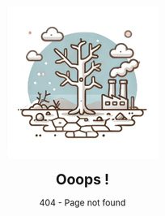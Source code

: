 <style>
  .error-page {
    text-align: center;
    padding: 50px;
  }
  .error-page img {
    width: 300px;
    height: auto;
  }
  .error-page h1 {
    font-size: 2em;
    margin-top: 20px;
  }
  .error-page p {
    font-size: 1.2em;
    margin: 10px 0;
  }
  .error-page a {
    display: inline-block;
    margin-top: 20px;
    padding: 10px 20px;
    background-color: #000;
    color: #fff;
    text-decoration: none;
    border-radius: 5px;
  }
</style>

<div class="error-page">
  <img src="docs/images/404.png" alt="404 Image">
  <h1>Ooops !</h1>
  <p>404 - Page not found <span id="path"></span></p>
</div>

<script>
  document.addEventListener('DOMContentLoaded', function() {
    var path = window.location.hash.slice(1);
    document.getElementById('path').textContent = path;
  });
</script>
